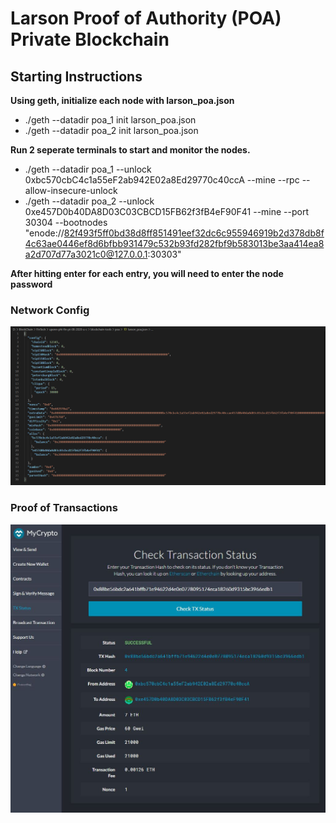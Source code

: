 # Larson Proof of Authority (POA) Private Blockchain

## Starting Instructions

**Using geth, initialize each node with larson_poa.json**

* ./geth --datadir poa_1 init larson_poa.json
* ./geth --datadir poa_2 init larson_poa.json

**Run 2 seperate terminals to start and monitor the nodes.**

* ./geth --datadir poa_1 --unlock 0xbc570cbC4c1a55eF2ab942E02a8Ed29770c40ccA  --mine --rpc --allow-insecure-unlock
* ./geth --datadir poa_2 --unlock 0xe457D0b40DA8D03C03CBCD15FB62f3fB4eF90F41 --mine --port 30304 --bootnodes "enode://82f493f5ff0bd38d8ff851491eef32dc6c955946919b2d378db8f4c63ae0446ef8d6bfbb931479c532b93fd282fbf9b583013be3aa414ea8a2d707d77a3021c0@127.0.0.1:30303"

**After hitting enter for each entry, you will need to enter the node password**

### Network Config

![Image of config](screenshots/puppeth_poa_config.PNG)

### Proof of Transactions

![Image of config](screenshots/sucessful_txn.JPG)

